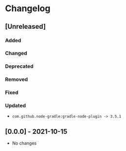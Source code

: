 # Changelog

## [Unreleased]

### Added

### Changed

### Deprecated

### Removed

### Fixed

### Updated

- `com.github.node-gradle:gradle-node-plugin -> 3.5.1`

## [0.0.0] - 2021-10-15

- No changes
